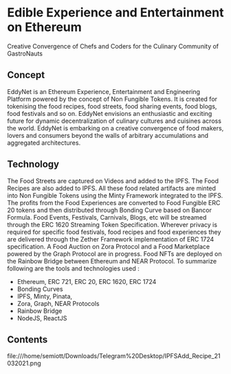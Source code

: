 # Edible Experience and Entertainment on Ethereum 
Creative Convergence of Chefs and Coders for the Culinary Community of GastroNauts

## Concept

EddyNet is an Ethereum Experience, Entertainment and Engineering Platform powered by the concept of Non Fungible Tokens. It is created for tokenising the food recipes, food streets, food sharing events, food blogs, food festivals and so on. EddyNet envisions an enthusiastic and exciting future for dynamic decentralization of culinary cultures and cuisines across the world. EddyNet is embarking on a creative convergence of food makers, lovers and consumers beyond the walls of arbitrary accumulations and aggregated architectures.  

## Technology

The Food Streets are captured on Videos and added to the IPFS. The Food Recipes are also added to IPFS. All these food related artifacts are minted into Non Fungible Tokens using the Minty Framework integrated to the IPFS. The profits from the Food Experiences are converted to Food Fungible ERC 20 tokens and then distributed through Bonding Curve based on Bancor Formula. Food Events, Festivals, Carnivals, Blogs, etc will be streamed through the ERC 1620 Streaming Token Specification. Wherever privacy is required for specific food festivals, food recipes and food experiences they are delivered through the Zether Framework implementation of ERC 1724 specification. A Food Auction on Zora Protocol and a Food Marketplace powered by the Graph Protocol are in progress. Food NFTs are deployed on the Rainbow Bridge between Ethereum and NEAR Protocol. To summarize following are the tools and technologies used :

* Ethereum, ERC 721, ERC 20, ERC 1620, ERC 1724
* Bonding Curves
* IPFS, Minty, Pinata, 
* Zora, Graph, NEAR Protocols
* Rainbow Bridge
* NodeJS, ReactJS

## Contents

file:///home/semiott/Downloads/Telegram%20Desktop/IPFSAdd_Recipe_21032021.png
